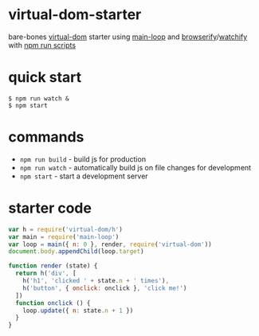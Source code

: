 # virtual-dom-starter

bare-bones [virtual-dom](https://npmjs.com/package/virtual-dom) starter
using [main-loop](https://npmjs.com/package/main-loop)
and [browserify](http://browserify.org)/[watchify](https://npmjs.com/package/watchify)
with [npm run scripts](substack.net/task_automation_with_npm_run)

# quick start

```
$ npm run watch &
$ npm start
```

# commands

* `npm run build` - build js for production
* `npm run watch` - automatically build js on file changes for development
* `npm start` - start a development server

# starter code

``` js
var h = require('virtual-dom/h')
var main = require('main-loop')
var loop = main({ n: 0 }, render, require('virtual-dom'))
document.body.appendChild(loop.target)

function render (state) {
  return h('div', [
    h('h1', 'clicked ' + state.n + ' times'),
    h('button', { onclick: onclick }, 'click me!')
  ])
  function onclick () {
    loop.update({ n: state.n + 1 })
  }
}
```

